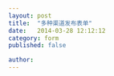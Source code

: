 ```yaml
---
layout: post
title:  "多种渠道发布表单"
date:   2014-03-28 12:12:12
category: form
published: false

author: 
---
```



